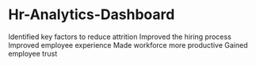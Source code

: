 # Hr-Analytics-Dashboard
Identified key factors to reduce attrition  Improved the hiring process  Improved employee experience  Made workforce more productive  Gained employee trust
